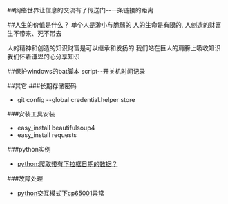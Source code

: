 ##网络世界让信息的交流有了传送门--一条链接的距离


##人生的价值是什么？
单个人是渺小与脆弱的
人的生命是有限的,
人创造的财富生不带来、死不带去

人的精神和创造的知识财富是可以继承和发扬的
我们站在巨人的肩膀上吸收知识
我们怀着谦卑的心分享知识

##保护windows的bat脚本
script--开关机时间记录

##其它
###长期存储密码  
- git config --global credential.helper store  

###安装工具安装  
- easy_install beautifulsoup4  
- easy_install requests  

###python实例  
- [python:爬取带有下拉框日期的数据？](https://segmentfault.com/q/1010000004877674)  
[]()  

###故障处理  
- [python交互模式下cp65001异常 ](http://blog.csdn.net/ahywg/article/details/23442867)  


